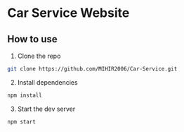 # Car Service Website

## How to use


1. Clone the repo
``` bash
git clone https://github.com/MIHIR2006/Car-Service.git
```

2. Install dependencies
``` bash
npm install
```

3. Start the dev server
``` bash
npm start
```
